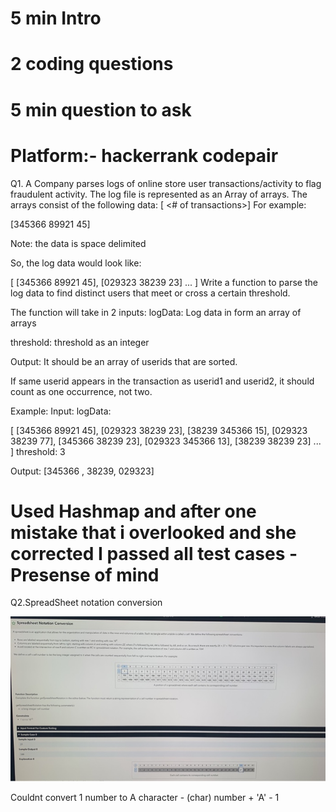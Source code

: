 # 5 min Intro
# 2 coding questions
# 5 min question to ask 
# Platform:- hackerrank codepair

Q1. A Company parses logs of online store user transactions/activity to flag fraudulent activity.
The log file is represented as an Array of arrays. The arrays consist of the following data:
[ <# of transactions>]
For example:

[345366 89921 45]

Note: the data is space delimited

So, the log data would look like:

[
[345366 89921 45],
[029323 38239 23]
...
]
Write a function to parse the log data to find distinct users that meet or cross a certain threshold.

The function will take in 2 inputs:
logData: Log data in form an array of arrays

threshold: threshold as an integer

Output:
It should be an array of userids that are sorted.

If same userid appears in the transaction as userid1 and userid2, it should count as one occurrence, not two.

Example:
Input:
logData:

[
[345366 89921 45],
[029323 38239 23],
[38239 345366 15],
[029323 38239 77],
[345366 38239 23],
[029323 345366 13],
[38239 38239 23]
...
]
threshold: 3

Output: [345366 , 38239, 029323]


# Used Hashmap and after one mistake that i overlooked and she corrected I passed all test cases - Presense of mind

Q2.SpreadSheet notation conversion

![Alt text](image.png)


Couldnt convert 1 number to A character - (char) number + 'A' - 1
